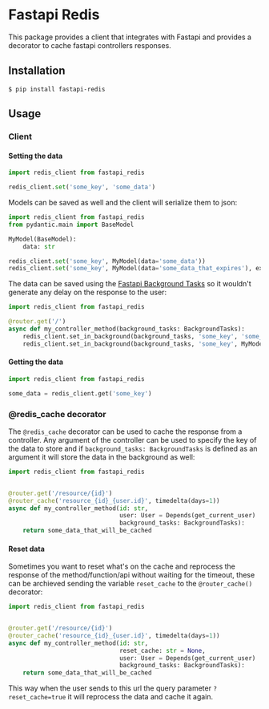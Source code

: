 # Fastapi Redis

This package provides a client that integrates with Fastapi and provides a decorator to cache fastapi controllers responses.

## Installation

`$ pip install fastapi-redis`

## Usage

### Client

#### Setting the data

```python
import redis_client from fastapi_redis

redis_client.set('some_key', 'some_data')
```

Models can be saved as well and the client will serialize them to json:

```python
import redis_client from fastapi_redis
from pydantic.main import BaseModel

MyModel(BaseModel):
    data: str

redis_client.set('some_key', MyModel(data='some_data'))
redis_client.set('some_key', MyModel(data='some_data_that_expires'), expiration=timedelta(days=1))
```

The data can be saved using the [Fastapi Background Tasks](https://fastapi.tiangolo.com/tutorial/background-tasks/) so it wouldn't generate any delay on the response to the user:

```python
import redis_client from fastapi_redis

@router.get('/')
async def my_controller_method(background_tasks: BackgroundTasks):
    redis_client.set_in_background(background_tasks, 'some_key', 'some_data')
    redis_client.set_in_background(background_tasks, 'some_key', MyModel(data='some_data_that_expires'), expiration=timedelta(days=1))
```

#### Getting the data

```python
import redis_client from fastapi_redis

some_data = redis_client.get('some_key')
```

### @redis_cache decorator

The `@redis_cache` decorator can be used to cache the response from a controller. Any argument of the controller can be used to specify the key of the data to store and if `background_tasks: BackgroundTasks` is defined as an argument it will store the data in the background as well:

```python
import redis_client from fastapi_redis


@router.get('/resource/{id}')
@router_cache('resource_{id}_{user.id}', timedelta(days=1))
async def my_controller_method(id: str,
                               user: User = Depends(get_current_user)
                               background_tasks: BackgroundTasks):
    return some_data_that_will_be_cached
```

#### Reset data

Sometimes you want to reset what's on the cache and reprocess the response of the method/function/api without waiting for the timeout, these can be archieved sending the variable `reset_cache` to the `@router_cache()` decorator:

```python
import redis_client from fastapi_redis


@router.get('/resource/{id}')
@router_cache('resource_{id}_{user.id}', timedelta(days=1))
async def my_controller_method(id: str,
                               reset_cache: str = None,
                               user: User = Depends(get_current_user)
                               background_tasks: BackgroundTasks):
    return some_data_that_will_be_cached
```

This way when the user sends to this url the query parameter `?reset_cache=true` it will reprocess the data and cache it again.